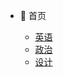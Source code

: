 <!-- _navbar.md -->

- 🏡 首页

  - [英语](English/readme.md)
  - [政治](politics/readme.md)
  - [设计](design/readme.md)
